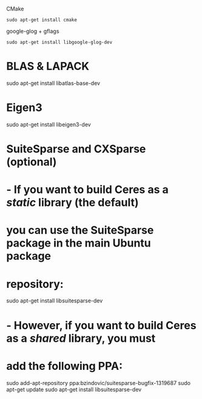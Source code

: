 CMake

	sudo apt-get install cmake

google-glog + gflags

	sudo apt-get install libgoogle-glog-dev

# BLAS & LAPACK
sudo apt-get install libatlas-base-dev

# Eigen3
sudo apt-get install libeigen3-dev

# SuiteSparse and CXSparse (optional)
# - If you want to build Ceres as a *static* library (the default)
#   you can use the SuiteSparse package in the main Ubuntu package
#   repository:
sudo apt-get install libsuitesparse-dev

# - However, if you want to build Ceres as a *shared* library, you must
#   add the following PPA:
sudo add-apt-repository ppa:bzindovic/suitesparse-bugfix-1319687
sudo apt-get update
sudo apt-get install libsuitesparse-dev